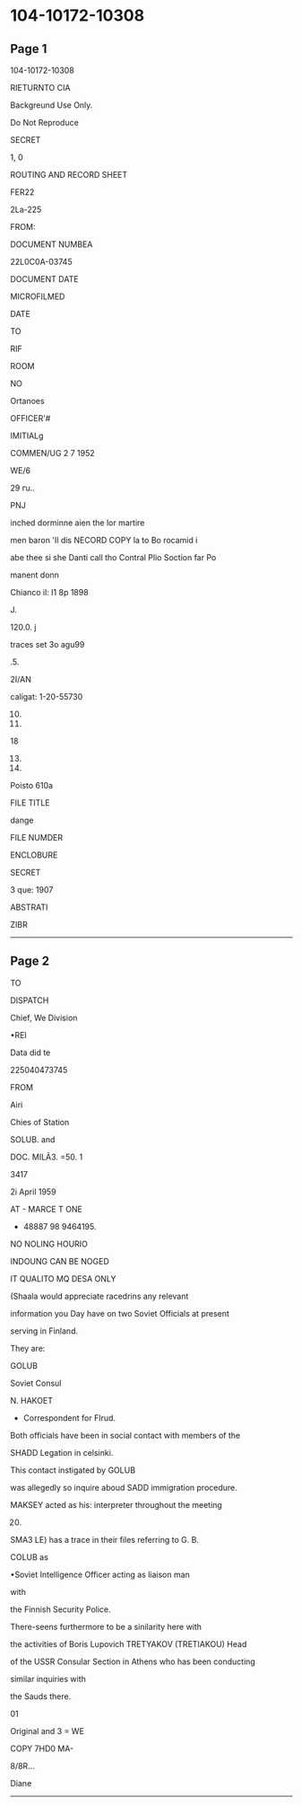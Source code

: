 # 104-10172-10308

## Page 1

104-10172-10308

RIETURNTO CIA

Backgreund Use Only.

Do Not Reproduce

SECRET

1, 0

ROUTING AND RECORD SHEET

FER22

2La-225

FROM:

DOCUMENT NUMBEA

22L0C0A-03745

DOCUMENT DATE

MICROFILMED

DATE

TO

RIF

ROOM

NO

Ortanoes

OFFICER'#

IMITIALg

COMMEN/UG 2 7 1952

WE/6

29 гu..

PNJ

inched dorminne aien the lor martire

men baron 'Il dis NECORD COPY la to Bo rocamid i

abe thee si she Danti call tho Contral Plio Soction far Po

manent donn

Chianco il: I1 8p 1898

J.

120.0. j

traces set 3o agu99

.5.

2I/AN

caligat: 1-20-55730

10.

88.

18

13.

14.

Poisto 610a

FILE TITLE

dange

FILE NUMDER

ENCLOBURE

SECRET

3 que: 1907

ABSTRATI

ZIBR

---

## Page 2

TO

DISPATCH

Chief, We Division

•REI

Data did te

225040473745

FROM

Airi

Chies of Station

SOLUB. and

DOC. MILÃ3. =50. 1

3417

2i April 1959

AT - MARCE T ONE

+ 48887 98 9464195.

NO NOLING HOURIO

INDOUNG CAN BE NOGED

IT QUALITO MQ DESA ONLY

(Shaala would appreciate racedrins any relevant

information you Day have on two Soviet Officials at present

serving in Finland.

They are:

GOLUB

Soviet Consul

N. HAKOET

- Correspondent for FIrud.

Both officials have been in social contact with members of the

SHADD Legation in celsinki.

This contact instigated by GOLUB

was allegedly so inquire aboud SADD immigration procedure.

MAKSEY acted as his: interpreter throughout the meeting

20.

SMA3 LE) has a trace in their files referring to G. B.

COLUB as

•Soviet Intelligence Officer acting as liaison man

with

the Finnish Security Police.

There-seens furthermore to be a sinilarity here with

the activities of Boris Lupovich TRETYAKOV (TRETIAKOU) Head

of the USSR Consular Section in Athens who has been conducting

similar inquiries with

the Sauds there.

01

Original and 3 = WE

COPY 7HD0 MA-

8/8R...

Diane

---

